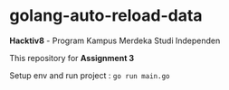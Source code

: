 # golang-auto-reload-data
<b>Hacktiv8</b> - Program Kampus Merdeka Studi Independen

This repository for <b>Assignment 3</b>

Setup env and run project : `go run main.go`